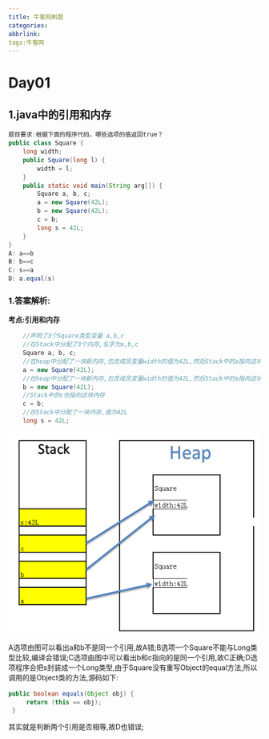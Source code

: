 ```yaml
---
title: 牛客网刷题
categories: 
abbrlink: 
tags:牛客网
---
```


# Day01

## 1.java中的引用和内存

```java
题目要求:根据下面的程序代码，哪些选项的值返回true？
public class Square {  
    long width;  
    public Square(long l) {   
        width = l;  
    }  
    public static void main(String arg[]) {   
        Square a, b, c;  
        a = new Square(42L);   
        b = new Square(42L);   
        c = b;   
        long s = 42L;  
    } 
}
A: a==b
B: b==c
C: s==a
D: a.equal(s)
```

### 1.答案解析:

**考点:引用和内存**

```java
    //声明了3个Square类型变量 a,b,c
	//在Stack中分配了3个内存,名字为a,b,c
    Square a, b, c;  
	//在heap中分配了一块新内存,包含成员变量width的值为42L,然后Stack中的a指向这块内存
    a = new Square(42L);   
	//在heap中分配了一块新内存,包含成员变量width的值为42L,然后Stack中的a指向这块内存	
    b = new Square(42L);   
	//Stack中的c也指向这块内存
    c = b;   
	//在Stack中分配了一块内存,值为42L
    long s = 42L; 
```
![img](assets/485624_1428569659849_neicun.png)

A选项由图可以看出a和b不是同一个引用,故A错;B选项一个Square不能与Long类型比较,编译会错误;C选项由图中可以看出b和c指向的是同一个引用,故C正确;D选项程序会把s封装成一个Long类型,由于Square没有重写Object的equal方法,所以调用的是Object类的方法,源码如下:

```java
public boolean equals(Object obj) {
     return (this == obj);
 }
```

其实就是判断两个引用是否相等,故D也错误;

